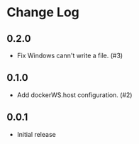 # Change Log

## 0.2.0
- Fix Windows cann't write a file. (#3)

## 0.1.0
- Add dockerWS.host configuration. (#2)

## 0.0.1

- Initial release
